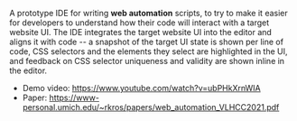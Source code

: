 A prototype IDE for writing **web automation** scripts, to try to make it easier for developers to understand how their code will interact with a target website UI. The IDE integrates the target website UI into the editor and aligns it with code -- a snapshot of the target UI state is shown per line of code, CSS selectors and the elements they select are highlighted in the UI, and feedback on CSS selector uniqueness and validity are shown inline in the editor.

- Demo video: https://www.youtube.com/watch?v=ubPHkXrnWIA
- Paper: https://www-personal.umich.edu/~rkros/papers/web_automation_VLHCC2021.pdf
